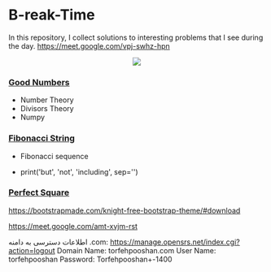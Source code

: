 # B-reak-Time
In this repository, I collect solutions to interesting problems that I see during the day.
https://meet.google.com/vpj-swhz-hpn
<p align="center">
  <img src="https://imgurl.ir/uploads/b6030_ah.gif"/>
</p>



### <a href="https://github.com/phantomf4321/Break-Time/tree/main/Good_numbers">Good Numbers</a>
- Number Theory
- Divisors Theory
- Numpy

### <a href="https://github.com/phantomf4321/Break-Time/tree/main/Fibonaccistring">Fibonacci String</a>
- Fibonacci sequence

- print('but', 'not', 'including', sep='')


### <a href="https://github.com/phantomf4321/Break-Time/blob/main/Perfect%20sqauer/question.md">Perfect Square</a>


https://bootstrapmade.com/knight-free-bootstrap-theme/#download


https://meet.google.com/amt-xvjm-rst



اطلاعات دسترسی به دامنه .com:
 https://manage.opensrs.net/index.cgi?action=logout
 Domain Name: 
torfehpooshan.com
User Name: 
torfehpooshan
Password:     Torfehpooshan+-1400



<a referrerpolicy="origin" target="_blank" href="https://trustseal.enamad.ir/?id=358129&amp;Code=Lu1JExiEcgQDQdcX3xbc"><img referrerpolicy="origin" src="https://Trustseal.eNamad.ir/logo.aspx?id=358129&amp;Code=Lu1JExiEcgQDQdcX3xbc" alt="" style="cursor:pointer" id="Lu1JExiEcgQDQdcX3xbc"></a>

